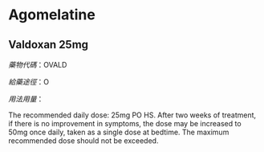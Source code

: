 # Agomelatine

## Valdoxan 25mg

*藥物代碼*：OVALD

*給藥途徑*：O

*用法用量*：

The recommended daily dose: 25mg PO HS.
After two weeks of treatment, if there is no improvement in symptoms, the dose may be increased to 50mg once daily, taken as a single dose at bedtime. The maximum recommended dose should not be exceeded.


